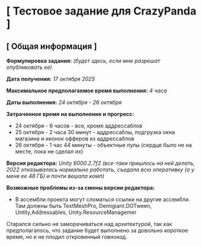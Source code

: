 # [ Тестовое задание для CrazyPanda ]

## [ Общая информация ]

**Формулировка задания:** _(будет здесь, если мне разрешат опубликовать ее)_

**Дата получения:** _17 октября 2025_

**Максимальное предполагаемое время выполнения:** _4 часа_

**Даты выполнения:** _24 октября - 26 октября_

**Затраченное время на выполнение и прогресс:**
- 24 октября - 6 часов - все, кроме аддрессаблов
- 25 октября - 2 часа 30 минут - аддрессаблы, подгрузка окна магазина и иконок офферов из аддрессаблов
- 26 октября - 1 час 44 минуты - объектные пулы (сердце было не на месте, пока не сделал их)

**Версия редактора:** _Unity 6000.2.7f2 (все-таки пришлось на ней делать, 2022 отказывалась нормально работать, съедала всю оперативку (а у меня ее 48 ГБ) и почти вешала комп)_

**Возможные проблемы из-за смены версии редактора:**
- В ассембли проекта могут сломаться ссылки на другие ассембли. Там должны быть TextMeshPro, Demigiant.DOTween, Untity,Addressables, Unity.ResourceManagemer


Старался сильно не заморачиваться над архитектурой, так как предполагалось, что задание будет выполнено за довольно короткое время, но и не плодил откровенный говнокод.
